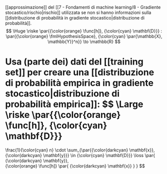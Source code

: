 [[approssimazione]] del [[7 - Fondamenti di machine learning/8 - Gradiente stocastico/rischio|rischio]] utilizzata se non si hanno informazioni sulla [[distribuzione di probabilità in gradiente stocastico|distribuzione di probabilità]].
$$
\Huge
\riske \par{{\color{orange} \func[h]}, {\color{cyan} \mathbf{D}}} : \par{{\color{orange} \fmlHypothesisSpace}, {\color{cyan} \par{\mathbb{X}, \mathbb{Y}}^n}} \to \mathbb{R}
$$

Usa (parte dei) dati del [[training set]] per creare una [[distribuzione di probabilità empirica in gradiente stocastico|distribuzione di probabilità empirica]]:
$$
\Large
\riske \par{{\color{orange} \func[h]}, {\color{cyan} \mathbf{D}}}
=
\frac{1}{\color{cyan} n}
\cdot
\sum_{\par{{\color{darkcyan} \mathbf{x}}, {\color{darkcyan} \mathbf{y}}} \in {\color{cyan} \mathbf{D}}}
\loss \par{
	{\color{darkcyan} \mathbf{y}},\
	{\color{orange} \func[h]} \par{
		{\color{darkcyan} \mathbf{x}}
	}
}
$$

